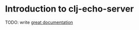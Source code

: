 # Introduction to clj-echo-server

TODO: write [great documentation](http://jacobian.org/writing/what-to-write/)
